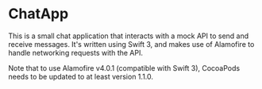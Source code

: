 # ChatApp

This is a small chat application that interacts with a mock API to send and receive messages. It's written using Swift 3, and makes use of Alamofire to handle networking requests with the API. 

Note that to use Alamofire v4.0.1 (compatible with Swift 3), CocoaPods needs to be updated to at least version 1.1.0. 

